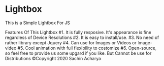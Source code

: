 # Lightbox
This is a Simple Lightbox For JS

Features Of This Lightbox
#1. It is fully resposive. It's appearance is fine regardless of Device Resolutions
#2. It is easy to install/use.
#3. No need of rather library except Jquery
#4. Can use for Images or Videos or Image-video
#5. Cool animation with full flexibility to costomize
#6. Open-source, so feel free to provide us some upgard if you like.
But Cannot be use for Distributions
©Copyright 2020 Sachin Acharya
